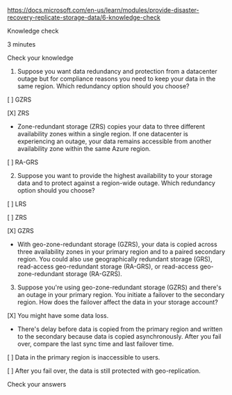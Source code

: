 https://docs.microsoft.com/en-us/learn/modules/provide-disaster-recovery-replicate-storage-data/6-knowledge-check

Knowledge check

3 minutes

Check your knowledge
1. Suppose you want data redundancy and protection from a datacenter outage but for compliance reasons you need to keep your data in the same region. Which redundancy option should you choose?

[ ] GZRS

[X] ZRS
* Zone-redundant storage (ZRS) copies your data to three different availability zones within a single region. If one datacenter is experiencing an outage, your data remains accessible from another availability zone within the same Azure region.

[ ] RA-GRS

2. Suppose you want to provide the highest availability to your storage data and to protect against a region-wide outage. Which redundancy option should you choose?

[ ] LRS

[ ] ZRS

[X] GZRS
* With geo-zone-redundant storage (GZRS), your data is copied across three availability zones in your primary region and to a paired secondary region. You could also use geographically redundant storage (GRS), read-access geo-redundant storage (RA-GRS), or read-access geo-zone-redundant storage (RA-GZRS).

3. Suppose you're using geo-zone-redundant storage (GZRS) and there's an outage in your primary region. You initiate a failover to the secondary region. How does the failover affect the data in your storage account?

[X] You might have some data loss.
* There's delay before data is copied from the primary region and written to the secondary because data is copied asynchronously. After you fail over, compare the last sync time and last failover time.

[ ] Data in the primary region is inaccessible to users.

[ ] After you fail over, the data is still protected with geo-replication.

Check your answers
